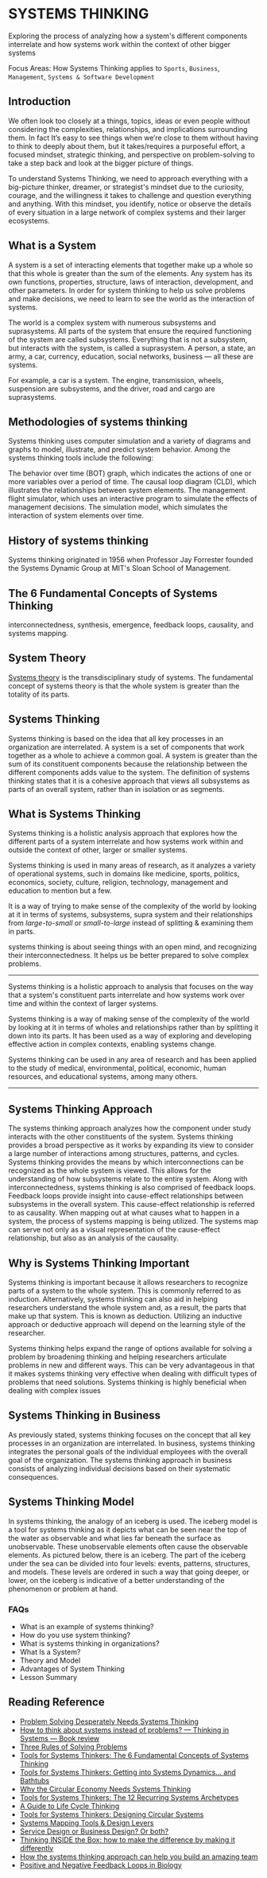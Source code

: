 # SYSTEMS THINKING

Exploring the process of analyzing how a system's different components interrelate and how systems work within the context of other bigger systems

Focus Areas: How Systems Thinking applies to ``Sports``, ``Business``, ``Management``, ``Systems & Software Development``

## Introduction

We often look too closely at a things, topics, ideas or even people without considering the complexities, relationships, and implications surrounding them. In fact It’s easy to see things when we’re close to them without having to think to deeply about them, but it takes/requires a purposeful effort, a focused mindset, strategic thinking, and perspective on problem-solving to take a step back and look at the bigger picture of things.

To understand Systems Thinking, we need to approach everything with a big-picture thinker, dreamer, or strategist's mindset due to the curiosity, courage, and the willingness it takes to challenge and question everything and anything. With this mindset, you identify, notice or observe the details of every situation in a large network of complex systems and their larger ecosystems.

## What is a System

A system is a set of interacting elements that together make up a whole so that this whole is greater than the sum of the elements. Any system has its own functions, properties, structure, laws of interaction, development, and other parameters. In order for system thinking to help us solve problems and make decisions, we need to learn to see the world as the interaction of systems.

The world is a complex system with numerous subsystems and suprasystems. All parts of the system that ensure the required functioning of the system are called subsystems. Everything that is not a subsystem, but interacts with the system, is called a suprasystem. A person, a state, an army, a car, currency, education, social networks, business — all these are systems.

For example, a car is a system. The engine, transmission, wheels, suspension are subsystems, and the driver, road and cargo are suprasystems.

## Methodologies of systems thinking

Systems thinking uses computer simulation and a variety of diagrams and graphs to model, illustrate, and predict system behavior. Among the systems thinking tools include the following:

The behavior over time (BOT) graph, which indicates the actions of one or more variables over a period of time.
The causal loop diagram (CLD), which illustrates the relationships between system elements.
The management flight simulator, which uses an interactive program to simulate the effects of management decisions.
The simulation model, which simulates the interaction of system elements over time.

## History of systems thinking

Systems thinking originated in 1956 when Professor Jay Forrester founded the Systems Dynamic Group at MIT's Sloan School of Management.

## The 6 Fundamental Concepts of Systems Thinking

interconnectedness, synthesis, emergence, feedback loops, causality, and systems mapping.

## System Theory

[Systems theory](https://en.wikipedia.org/wiki/Systems_theory) is the transdisciplinary study of systems. The fundamental concept of systems theory is that the whole system is greater than the totality of its parts. 

## Systems Thinking

Systems thinking is based on the idea that all key processes in an organization are interrelated. A system is a set of components that work together as a whole to achieve a common goal. A system is greater than the sum of its constituent components because the relationship between the different components adds value to the system. The definition of systems thinking states that it is a cohesive approach that views all subsystems as parts of an overall system, rather than in isolation or as segments.

## What is Systems Thinking

Systems thinking is a holistic analysis approach that explores how the different parts of a system interrelate and how systems work within and outside the context of other, larger or smaller systems.

Systems thinking is used in many areas of research, as it analyzes a variety of operational systems, such in domains like medicine, sports, politics, economics, society, culture, religion, technology, management and education to mention but a few.

It is a way of trying to make sense of the complexity of the world by looking at it in terms of systems, subsystems, supra system and their relationships from _large-to-small_ or _small-to-large_ instead of splitting & examining them in parts.

systems thinking is about seeing things with an open mind, and recognizing their interconnectedness. It helps us be better prepared to solve complex problems.

-----
Systems thinking is a holistic approach to analysis that focuses on the way that a system's constituent parts interrelate and how systems work over time and within the context of larger systems.

Systems thinking is a way of making sense of the complexity of the world by looking at it in terms of wholes and relationships rather than by splitting it down into its parts. It has been used as a way of exploring and developing effective action in complex contexts, enabling systems change.

Systems thinking can be used in any area of research and has been applied to the study of medical, environmental, political, economic, human resources, and educational systems, among many others.

-----

## Systems Thinking Approach

The systems thinking approach analyzes how the component under study interacts with the other constituents of the system. Systems thinking provides a broad perspective as it works by expanding its view to consider a large number of interactions among structures, patterns, and cycles. Systems thinking provides the means by which interconnections can be recognized as the whole system is viewed. This allows for the understanding of how subsystems relate to the entire system. Along with interconnectedness, systems thinking is also comprised of feedback loops. Feedback loops provide insight into cause-effect relationships between subsystems in the overall system. This cause-effect relationship is referred to as causality. When mapping out at what causes what to happen in a system, the process of systems mapping is being utilized. The systems map can serve not only as a visual representation of the cause-effect relationship, but also as an analysis of the causality.

## Why is Systems Thinking Important

Systems thinking is important because it allows researchers to recognize parts of a system to the whole system. This is commonly referred to as induction. Alternatively, systems thinking can also aid in helping researchers understand the whole system and, as a result, the parts that make up that system. This is known as deduction. Utilizing an inductive approach or deductive approach will depend on the learning style of the researcher.

Systems thinking helps expand the range of options available for solving a problem by broadening thinking and helping researchers articulate problems in new and different ways. This can be very advantageous in that it makes systems thinking very effective when dealing with difficult types of problems that need solutions. Systems thinking is highly beneficial when dealing with complex issues

## Systems Thinking in Business

As previously stated, systems thinking focuses on the concept that all key processes in an organization are interrelated. In business, systems thinking integrates the personal goals of the individual employees with the overall goal of the organization. The systems thinking approach in business consists of analyzing individual decisions based on their systematic consequences.

## Systems Thinking Model

In systems thinking, the analogy of an iceberg is used. The iceberg model is a tool for systems thinking as it depicts what can be seen near the top of the water as observable and what lies far beneath the surface as unobservable. These unobservable elements often cause the observable elements. As pictured below, there is an iceberg. The part of the iceberg under the sea can be divided into four levels: events, patterns, structures, and models. These levels are ordered in such a way that going deeper, or lower, on the iceberg is indicative of a better understanding of the phenomenon or problem at hand.

### FAQs

* What is an example of systems thinking?
* How do you use system thinking?
* What is systems thinking in organizations?
* What Is a System?
* Theory and Model
* Advantages of System Thinking
* Lesson Summary

## Reading Reference

* [Problem Solving Desperately Needs Systems Thinking](https://medium.com/disruptive-design/problem-solving-desperately-needs-systems-thinking-607d34e4fc80)
* [How to think about systems instead of problems? — Thinking in Systems — Book review](https://medium.com/@attilaevanics/how-to-think-about-systems-instead-of-problems-book-review-be4bd61bf83a)
* [Three Rules of Solving Problems](https://medium.com/@yonatanzunger/three-rules-of-solving-problems-355944d34c9a)
* [Tools for Systems Thinkers: The 6 Fundamental Concepts of Systems Thinking](https://medium.com/disruptive-design/tools-for-systems-thinkers-the-6-fundamental-concepts-of-systems-thinking-379cdac3dc6a)
* [Tools for Systems Thinkers: Getting into Systems Dynamics… and Bathtubs](https://medium.com/disruptive-design/tools-for-systems-thinkers-getting-into-systems-dynamics-and-bathtubs-1f961f7c4073)
* [Why the Circular Economy Needs Systems Thinking](https://medium.com/disruptive-design/why-the-circular-economy-needs-systems-thinking-d91acb323436)
* [Tools for Systems Thinkers: The 12 Recurring Systems Archetypes](https://medium.com/disruptive-design/tools-for-systems-thinkers-the-12-recurring-systems-archetypes-2e2c8ae8fc99)
* [A Guide to Life Cycle Thinking](https://medium.com/disruptive-design/a-guide-to-life-cycle-thinking-b762ab49bce3)
* [Tools for Systems Thinkers: Designing Circular Systems](https://medium.com/disruptive-design/tools-for-systems-thinkers-designing-circular-systems-2c54cbf9cb43)
* [Systems Mapping Tools & Design Levers](https://medium.com/somiacx/systems-mapping-tools-design-levers-e9f8b076ffd9)
* [Service Design or Business Design? Or both?](https://medium.com/@GregLakloufi/service-design-or-business-design-or-both-1f5d8b23aa5)
* [Thinking INSIDE the Box: how to make the difference by making it differently](https://medium.com/design-for-innovation/thinking-inside-the-box-how-to-make-the-difference-by-making-it-differently-f88a052384be)
* [How the systems thinking approach can help you build an amazing team](https://hypercontext.com/blog/management-skills/systems-thinking-2)
* [Positive and Negative Feedback Loops in Biology](https://www.albert.io/blog/positive-negative-feedback-loops-biology/)